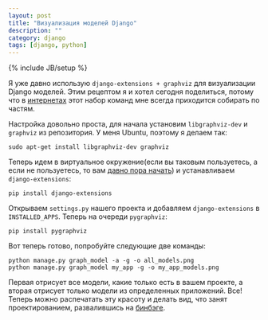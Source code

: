 ```yaml
---
layout: post
title: "Визуализация моделей Django"
description: ""
category: django
tags: [django, python]
---
```

{% include JB/setup %}


Я уже давно использую `django-extensions + graphviz` для визуализации Django моделей. Этим рецептом я и хотел сегодня поделиться, потому что в [интернетах](http://lurkmore.to/%D0%98%D0%BD%D1%82%D0%B5%D1%80%D0%BD%D0%B5%D1%82%D1%8B) этот набор команд мне всегда приходится собирать по частям.

Настройка довольно проста, для начала установим `libgraphviz-dev` и `graphviz` из репозитория. У меня Ubuntu, поэтому я делаем так:

    sudo apt-get install libgraphviz-dev graphviz

Теперь идем в виртуальное окружение(если вы таковым пользуетесь, а если не пользуетесь, то вам [давно пора начать](http://adw0rd.com/2012/6/19/python-virtualenv/)) и устанавливаем `django-extensions`:

    pip install django-extensions 

Открываем `settings.py` нашего проекта и добавляем `django-extensions` в `INSTALLED_APPS`. Теперь на очереди `pygraphviz`:
    
    pip install pygraphviz

Вот теперь готово, попробуйте следующие две команды:

    python manage.py graph_model -a -g -o all_models.png
    python manage.py graph_model my_app -g -o my_app_models.png
 
Первая отрисует все модели, какие только есть в вашем проекте, а вторая отрисует только модели из определенных приложений. Все! Теперь можно распечатать эту красоту и делать вид, что занят проектированием, развалившись на [бинбэге](http://ru.wikipedia.org/wiki/%D0%91%D0%B8%D0%BD%D0%B1%D1%8D%D0%B3). 